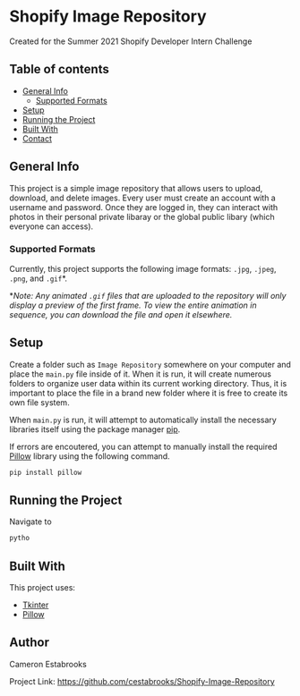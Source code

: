 # Shopify Image Repository
Created for the Summer 2021 Shopify Developer Intern Challenge

## Table of contents
* [General Info](#general-info)
	* [Supported Formats](#supported-formats)
* [Setup](#setup)
* [Running the Project](#running-the-project)
* [Built With](#built-with)
* [Contact](#contact)

## General Info
This project is a simple image repository that allows users to upload, download, and delete images. Every user must create an account with a username and password. Once they are logged in, they can interact with photos in their personal private libaray or the global public libary (which everyone can access).
### Supported Formats
Currently, this project supports the following image formats: `.jpg`, `.jpeg`, `.png`, and `.gif`*.

**Note: Any animated `.gif` files that are uploaded to the repository will only display a preview of the first frame. To view the entire animation in sequence, you can download the file and open it elsewhere.*
	
	
## Setup
Create a folder such as `Image Repository` somewhere on your computer and place the `main.py` file inside of it. When it is run, it will create numerous folders to organize user data within its current working directory. Thus, it is important to place the file in a brand new folder where it is free to create its own file system.


When `main.py` is run, it will attempt to automatically install the necessary libraries itself using the package manager [pip](https://pip.pypa.io/en/stable/).

If errors are encoutered, you can attempt to manually install the required [Pillow](https://python-pillow.org/) library using the following command.
```bash
pip install pillow
```


## Running the Project
Navigate to

```bash
pytho
```


## Built With
This project uses:
* [Tkinter](https://docs.python.org/3/library/tkinter.html)
* [Pillow](https://python-pillow.org/)


## Author
Cameron Estabrooks

Project Link: https://github.com/cestabrooks/Shopify-Image-Repository
